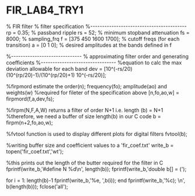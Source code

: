 # FIR_LAB4_TRY1

% FIR filter
% filter specification
%-----------------------------------------
rp = 0.35;  % passband ripple
rs = 52;    % minimum stopband attenuation
fs = 8000;  % sampling_frq
f = [375 450 1600 1700];    % cutoff freqs (for each transition)
a = [0 1 0];    % desired amplitudes at the bands defined in f
 
%------------------------------
% approximating filter order and generating coefficients
%--------------------------------
%equation to calc the max deviation allowable for each band
dev = [10^(-rs/20)(10^(rp/20)-1)/(10^(rp/20)+1) 10^(-rs/20)];
 
%firpmord estimate the order(n); frequency(fo); amplitude(ao) and weights(w) 
%required for fileter of the specification above
[n,fo,ao,w] = firpmord(f,a,dev,fs);
 
%firpm(N,F,A,W) returns a filter of order N+1 i.e. length (b) = N+1
%therefore, we need a buffer of size length(b) in our C code
b = firpm(n+2,fo,ao,w);
 
%fvtool function is used to display different plots for digital filters
fvtool(b);
 
%writing buffer size and coefficient values to a 'fir_coef.txt'
write_b = topen('fir_coef.txt','wt');
 
%this prints out the length of the butter required for the filter in C
fprintf(write_b,'#define N %d\n', length(b));
fprintf(write_b,'double b[] = (');
 
for i = 1: length(b)-1
    fprintf(write_b,'%e, ',b(i));
end
fprintf(write_b,'%c); \n', b(length(b)));
fclose('all');
    
